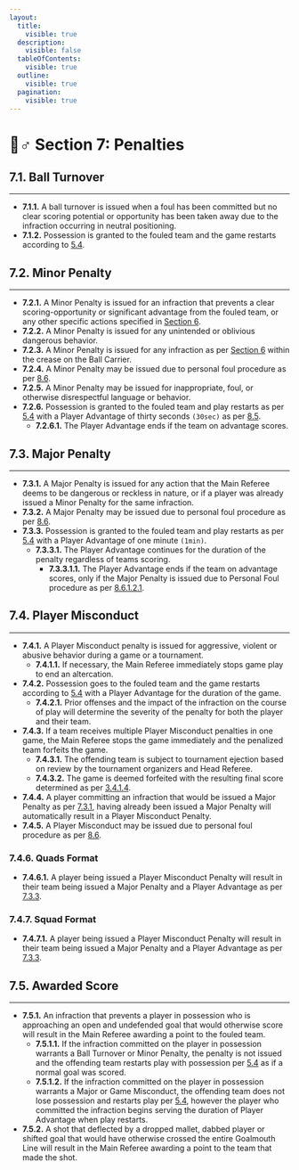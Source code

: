 ```yaml
---
layout:
  title:
    visible: true
  description:
    visible: false
  tableOfContents:
    visible: true
  outline:
    visible: true
  pagination:
    visible: true
---
```


# 🙋♂ Section 7: Penalties

## **7.1. Ball Turnover**&#x20;

***

* **7.1.1.** A ball turnover is issued when a foul has been committed but no clear scoring potential or opportunity has been taken away due to the infraction occurring in neutral positioning.&#x20;
* **7.1.2.** Possession is granted to the fouled team and the game restarts according to [5.4](section-5-game-mechanics.md#id-5.4.-restart-of-play).

## **7.2. Minor Penalty**&#x20;

***

* **7.2.1.** A Minor Penalty is issued for an infraction that prevents a clear scoring-opportunity or significant advantage from the fouled team, or any other specific actions specified in [Section 6](section-6-infractions.md).&#x20;
* **7.2.2.** A Minor Penalty is issued for any unintended or oblivious dangerous behavior.&#x20;
* **7.2.3.** A Minor Penalty is issued for any infraction as per [Section 6](section-6-infractions.md) within the crease on the Ball Carrier.&#x20;
* **7.2.4.** A Minor Penalty may be issued due to personal foul procedure as per [8.6](section-8-penalty-procedure.md#id-8.6.-personal-fouls).&#x20;
* **7.2.5.** A Minor Penalty may be issued for inappropriate, foul, or otherwise disrespectful language or behavior.
* **7.2.6.** Possession is granted to the fouled team and play restarts as per [5.4](section-5-game-mechanics.md#id-5.4.-restart-of-play) with a Player Advantage of thirty seconds `(30sec)` as per [8.5](section-8-penalty-procedure.md#id-8.5.-player-advantage).&#x20;
  * **7.2.6.1.** The Player Advantage ends if the team on advantage scores.&#x20;

## **7.3. Major Penalty**&#x20;

***

* **7.3.1.** A Major Penalty is issued for any action that the Main Referee deems to be dangerous or reckless in nature, or if a player was already issued a Minor Penalty for the same infraction.&#x20;
* **7.3.2.** A Major Penalty may be issued due to personal foul procedure as per [8.6](section-8-penalty-procedure.md#id-8.6.-personal-fouls).&#x20;
* **7.3.3.** Possession is granted to the fouled team and play restarts as per [5.4](section-5-game-mechanics.md#id-5.4.-restart-of-play) with a Player Advantage of one minute `(1min)`.&#x20;
  * **7.3.3.1.** The Player Advantage continues for the duration of the penalty regardless of teams scoring.&#x20;
    * **7.3.3.1.1.** The Player Advantage ends if the team on advantage scores, only if the Major Penalty is issued due to Personal Foul procedure as per [8.6.1.2.1](section-8-penalty-procedure.md#id-8.6.-personal-fouls).

## **7.4. Player Misconduct**&#x20;

***

* **7.4.1.** A Player Misconduct penalty is issued for aggressive, violent or abusive behavior during a game or a tournament.&#x20;
  * **7.4.1.1.** If necessary, the Main Referee immediately stops game play to end an altercation.&#x20;
* **7.4.2.** Possession goes to the fouled team and the game restarts according to [5.4](section-5-game-mechanics.md#id-5.4.-restart-of-play) with a Player Advantage for the duration of the game.&#x20;
  * **7.4.2.1.** Prior offenses and the impact of the infraction on the course of play will determine the severity of the penalty for both the player and their team.&#x20;
* **7.4.3.** If a team receives multiple Player Misconduct penalties in one game, the Main Referee stops the game immediately and the penalized team forfeits the game.&#x20;
  * **7.4.3.1.** The offending team is subject to tournament ejection based on review by the tournament organizers and Head Referee.&#x20;
  * **7.4.3.2.** The game is deemed forfeited with the resulting final score determined as per [3.4.1.4](section-3-game-officials.md#id-3.4.1.-head-referee).
* **7.4.4.** A player committing an infraction that would be issued a Major Penalty as per [7.3.1](section-7-penalties.md#id-7.3.-major-penalty), having already been issued a Major Penalty will automatically result in a Player Misconduct Penalty.&#x20;
* **7.4.5.** A Player Misconduct may be issued due to personal foul procedure as per [8.6](section-8-penalty-procedure.md#id-8.6.-personal-fouls).&#x20;

### **7.4.6. Quads Format**&#x20;

* **7.4.6.1.** A player being issued a Player Misconduct Penalty will result in their team being issued a Major Penalty and a Player Advantage as per [7.3.3](section-7-penalties.md#id-7.3.-major-penalty).&#x20;

### **7.4.7. Squad Format**&#x20;

* **7.4.7.1.** A player being issued a Player Misconduct Penalty will result in their team being issued a Major Penalty and a Player Advantage as per[ 7.3.3](section-7-penalties.md#id-7.3.-major-penalty).

## **7.5. Awarded Score**&#x20;

***

* **7.5.1.** An infraction that prevents a player in possession who is approaching an open and undefended goal that would otherwise score will result in the Main Referee awarding a point to the fouled team.&#x20;
  * **7.5.1.1.** If the infraction committed on the player in possession warrants a Ball Turnover or Minor Penalty, the penalty is not issued and the offending team restarts play with possession per [5.4](section-5-game-mechanics.md#id-5.4.-restart-of-play) as if a normal goal was scored.&#x20;
  * **7.5.1.2.** If the infraction committed on the player in possession warrants a Major or Game Misconduct, the offending team does not lose possession and restarts play per [5.4](section-5-game-mechanics.md#id-5.4.-restart-of-play), however the player who committed the infraction begins serving the duration of Player Advantage when play restarts.&#x20;
* **7.5.2.** A shot that deflected by a dropped mallet, dabbed player or shifted goal that would have otherwise crossed the entire Goalmouth Line will result in the Main Referee awarding a point to the team that made the shot.

